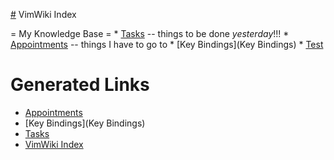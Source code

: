 [#](#.md) VimWiki Index

= My Knowledge Base =
    * [Tasks](Tasks.html) -- things to be done _yesterday_!!!
    * [Appointments](Appointments) -- things I have to go to
    * [Key Bindings](Key Bindings)
    * [Test](Test.md)


# Generated Links

- [Appointments](Appointments.html)
- [Key Bindings](Key Bindings)
- [Tasks](Tasks)
- [VimWiki Index](index)
